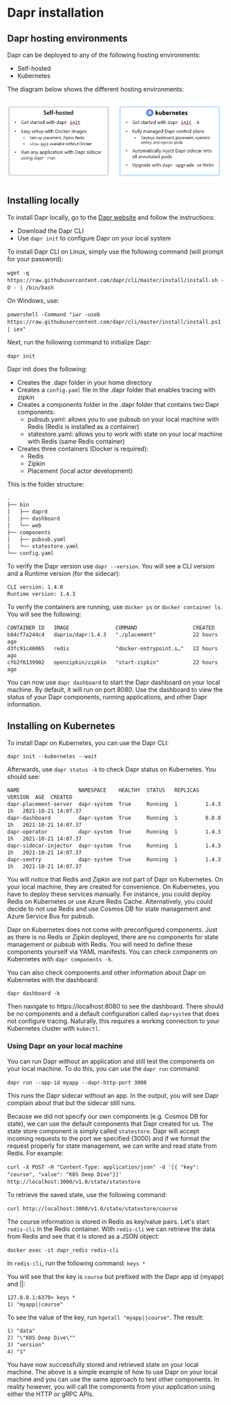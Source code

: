 # Dapr installation

## Dapr hosting environments

Dapr can be deployed to any of the following hosting environments:
- Self-hosted
- Kubernetes

The diagram below shows the different hosting environments:

![dapr hosting environments](dapr-hosting.png)

## Installing locally

To install Dapr locally, go to the [Dapr website](https://docs.dapr.io/getting-started/install-dapr-cli/) and follow the instructions:
- Download the Dapr CLI
- Use `dapr init` to configure Dapr on your local system

To install Dapr CLI on Linux, simply use the following command (will prompt for your password):

`wget -q https://raw.githubusercontent.com/dapr/cli/master/install/install.sh -O - | /bin/bash`

On Windows, use:

`powershell -Command "iwr -useb https://raw.githubusercontent.com/dapr/cli/master/install/install.ps1 | iex"`

Next, run the following command to initialize Dapr:

`dapr init`

Dapr init does the following:
- Creates the .dapr folder in your home directory
- Creates a `config.yaml` file in the .dapr folder that enables tracing with zipkin
- Creates a components folder in the .dapr folder that contains two Dapr components:
    - pubsub.yaml: allows you to use pubsub on your local machine with Redis (Redis is installed as a container)
    - statestore.yaml: allows you to work with state on your local machine with Redis (same Redis container)
- Creates three containers (Docker is required):
    - Redis
    - Zipkin
    - Placement (local actor development)

This is the folder structure:

```
.
├── bin
│   ├── daprd
│   ├── dashboard
│   └── web
├── components
│   ├── pubsub.yaml
│   └── statestore.yaml
└── config.yaml
```

To verify the Dapr version use `dapr --version`. You will see a CLI version and a Runtime version (for the sidecar):

```
CLI version: 1.4.0
Runtime version: 1.4.3
```

To verify the containers are running, use `docker ps` or `docker container ls`. You will see the following:

```
CONTAINER ID   IMAGE               COMMAND                  CREATED
b84cf7a244c4   daprio/dapr:1.4.3   "./placement"            22 hours ago  
d3fc91c46065   redis               "docker-entrypoint.s…"   22 hours ago   
cfb2f6139902   openzipkin/zipkin   "start-zipkin"           22 hours ago
```	

You can now use `dapr dashboard` to start the Dapr dashboard on your local machine. By default, it will run on port 8080. Use the dashboard to view the status of your Dapr components, running applications, and other Dapr information.

## Installing on Kubernetes

To install Dapr on Kubernetes, you can use the Dapr CLI:

```
dapr init --kubernetes --wait
```

Afterwards, use `dapr status -k` to check Dapr status on Kubernetes. You should see:

```
NAME                   NAMESPACE    HEALTHY  STATUS   REPLICAS  VERSION  AGE  CREATED
dapr-placement-server  dapr-system  True     Running  1         1.4.3    1h   2021-10-21 14:07.37
dapr-dashboard         dapr-system  True     Running  1         0.8.0    1h   2021-10-21 14:07.37
dapr-operator          dapr-system  True     Running  1         1.4.3    1h   2021-10-21 14:07.37
dapr-sidecar-injector  dapr-system  True     Running  1         1.4.3    1h   2021-10-21 14:07.37
dapr-sentry            dapr-system  True     Running  1         1.4.3    1h   2021-10-21 14:07.37
```

You will notice that Redis and Zipkin are not part of Dapr on Kubernetes. On your local machine, they are created for convenience. On Kubernetes, you have to deploy these services manually. For instance, you could deploy Redis on Kubernetes or use Azure Redis Cache. Alternatively, you could decide to not use Redis and use Cosmos DB for state management and Azure Service Bus for pubsub.

Dapr on Kubernetes does not come with preconfigured components. Just as there is no Redis or Zipkin deployed, there are no components for state management or pubsub with Redis. You will need to define these components yourself via YAML manifests. You can check components on Kubernetes with `dapr components -k`.

You can also check components and other information about Dapr on Kubernetes with the dashboard:

```
dapr dashboard -k
```

Then navigate to https://localhost:8080 to see the dashboard. There should be no components and a default configuration called `daprsystem` that does not configure tracing. Naturally, this requires a working connection to your Kubernetes cluster with `kubectl`.

### Using Dapr on your local machine

You can run Dapr without an application and still test the components on your local machine. To do this, you can use the `dapr run` command:

`dapr run --app-id myapp --dapr-http-port 3000`

This runs the Dapr sidecar without an app. In the output, you will see Dapr complain about that but the sidecar still runs.

Because we did not specify our own components (e.g. Cosmos DB for state), we can use the default components that Dapr created for us. The state store component is simply called `statestore`. Dapr will accept incoming requests to the port we specified (3000) and if we format the request properly for state management, we can write and read state from Redis. For example:

`curl -X POST -H "Content-Type: application/json" -d '[{ "key": "course", "value": "K8S Deep Dive"}]' http://localhost:3000/v1.0/state/statestore`

To retrieve the saved state, use the following command:

`curl http://localhost:3000/v1.0/state/statestore/course`

The course information is stored in Redis as key/value pairs. Let's start `redis-cli` in the Redis container. With `redis-cli` we can retrieve the data from Redis and see that it is stored as a JSON object:

`docker exec -it dapr_redis redis-cli`

In `redis-cli`, run the following command: `keys *`

You will see that the key is `course` but prefixed with the Dapr app id (myapp) and ||:

```
127.0.0.1:6379> keys *
1) "myapp||course"
```

To see the value of the key, run `hgetall "myapp||course"`. The result:

```
1) "data"
2) "\"K8S Deep Dive\""
3) "version"
4) "1"
```

You have now successfully stored and retrieved state on your local machine. The above is a simple example of how to use Dapr on your local machine and you can use the same approach to test other components. In reality however, you will call the components from your application using either the HTTP or gRPC APIs.

